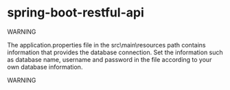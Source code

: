 # spring-boot-restful-api

WARNING

The application.properties file in the src\main\resources path contains information 
that provides the database connection. Set the information such as database name, 
username and password in the file according to your own database information.

WARNING
